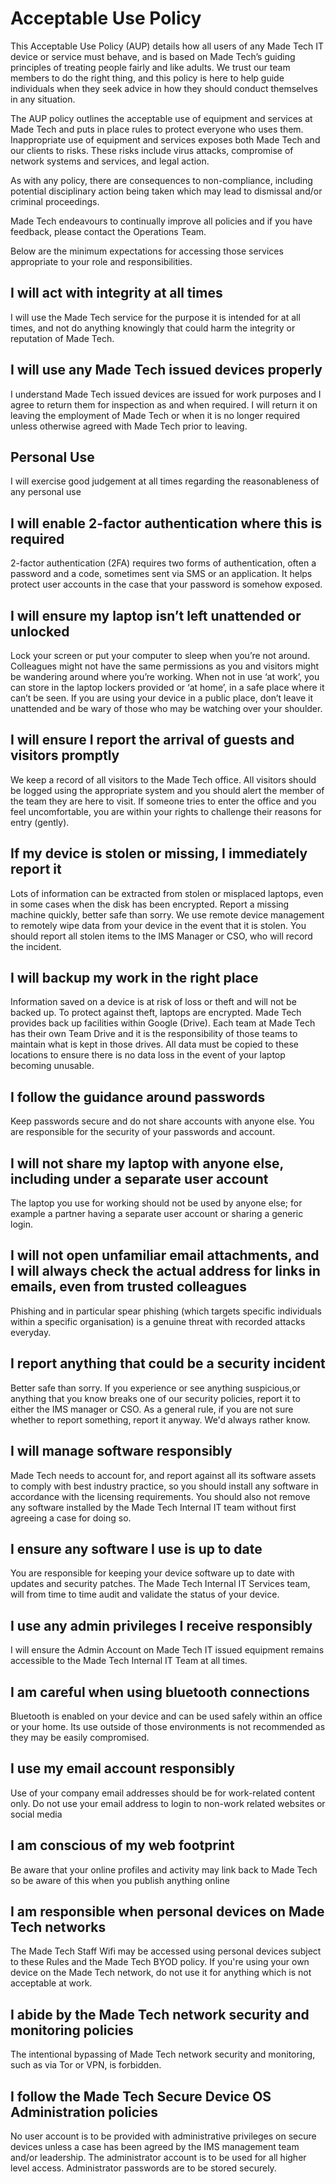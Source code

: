 # Acceptable Use Policy

This Acceptable Use Policy (AUP) details how all users of any Made Tech IT device or service must behave, and is based on Made Tech’s guiding principles of treating people fairly and like adults. We trust our team members to do the right thing, and this policy is here to help guide individuals when they seek advice in how they should conduct themselves in any situation.

The AUP policy outlines the acceptable use of equipment and services at Made Tech and puts in place rules to protect everyone who uses them. Inappropriate use of equipment and services exposes both Made Tech and our clients to risks. These risks include virus attacks, compromise of network systems and services, and legal action. 

As with any policy, there are consequences to non-compliance, including potential disciplinary action being taken which may lead to dismissal and/or criminal proceedings.

Made Tech endeavours to continually improve all policies and if you have feedback, please contact the Operations Team.

Below are the minimum expectations for accessing those services appropriate to your role and responsibilities.

## I will act with integrity at all times

I will use the Made Tech service for the purpose it is intended for at all times, and not do anything knowingly that could harm the integrity or reputation of Made Tech.

## I will use any Made Tech issued devices properly
I understand Made Tech issued devices are issued for work purposes and I agree to return them for inspection as and when required. I will return it on leaving the employment of Made Tech or when it is no longer required unless otherwise agreed with Made Tech prior to leaving.

## Personal Use
I will exercise good judgement at all times regarding the reasonableness of any personal use

## I will enable  2-factor authentication where this is required
2-factor authentication (2FA) requires two forms of authentication, often a password and a code, sometimes sent via SMS or an application. It helps protect user accounts in the case that your password is somehow exposed. 

## I will ensure my laptop isn’t left unattended or unlocked
Lock your screen or put your computer to sleep when you’re not around. Colleagues might not have the same permissions as you and visitors might be wandering around where you’re working. When not in use ‘at work’, you can store in the laptop lockers provided or ‘at home’, in a safe place where it can’t be seen. If you are using your device in a public place, don’t leave it unattended and be wary of those who may be watching over your shoulder. 

## I will ensure I report the arrival of guests and visitors promptly
We keep a record of all visitors to the Made Tech office. All visitors should be logged using the appropriate system and you should alert the member of the team they are here to visit. If someone tries to enter the office and you feel uncomfortable, you are within your rights to challenge their reasons for entry (gently).

## If my device is stolen or missing, I immediately report it
Lots of information can be extracted from stolen or misplaced laptops, even in some cases when the disk has been encrypted. Report a missing machine quickly, better safe than sorry. We use remote device management to remotely wipe data from your device in the event that it is stolen. You should report all stolen items to the IMS Manager or CSO, who will record the incident. 

## I will backup my work in the right place
Information saved on a device is at risk of loss or theft and will not be backed up. To protect against theft, laptops are encrypted. Made Tech provides back up facilities within Google (Drive). Each team at Made Tech has their own Team Drive and it is the responsibility of those teams to maintain what is kept in those drives. All data must be copied to these locations to ensure there is no data loss in the event of your laptop becoming unusable.

## I follow the guidance around passwords
Keep passwords secure and do not share accounts with anyone else. You are responsible for the security of your passwords and account.

## I will not share my laptop with anyone else, including under a separate user account
The laptop you use for working should not be used by anyone else; for example a partner having a separate user account or sharing a generic login.

## I will not open unfamiliar email attachments, and I will always check the actual address for links in emails, even from trusted colleagues
Phishing and in particular spear phishing (which targets specific individuals within a specific organisation) is a genuine threat with recorded attacks everyday.

## I report anything that could be a security incident
 Better safe than sorry. If you experience or see anything suspicious,or anything that you know breaks one of our security policies, report it to either the IMS manager or CSO. As a general rule, if you are not sure whether to report something, report it anyway. We'd always rather know. 

## I will manage software responsibly
Made Tech needs to account for, and report against all its software assets to comply with best industry practice, so you should install any software in accordance with the licensing requirements. You should also not remove any software installed by the Made Tech Internal IT team without first agreeing a case for doing so.

## I ensure any software I use is up to date
You are responsible for keeping your device software up to date with updates and security patches. The Made Tech Internal IT Services team, will from time to time audit and validate the status of your device.

## I use any admin privileges I receive responsibly
I will ensure the Admin Account on Made Tech IT issued equipment remains accessible to the Made Tech Internal IT Team at all times.

## I am careful when using bluetooth connections
Bluetooth is enabled on your device and can be used safely within an office or your home. Its use outside of those environments is not recommended as they may be easily compromised.

## I use my email account responsibly
Use of your company email addresses should be for work-related content only. Do not use your email address to login to non-work related websites or social media

## I am conscious of my web footprint
Be aware that your online profiles and activity may link back to Made Tech so be aware of this when you publish anything online

## I am responsible when personal devices on Made Tech networks
The Made Tech Staff Wifi may be accessed using personal devices subject to these Rules and the Made Tech BYOD policy.
If you're using your own device on the Made Tech network, do not use it for anything which is not acceptable at work.

## I abide by the Made Tech network security and monitoring policies
The intentional bypassing of Made Tech network security and monitoring, such as via Tor or VPN, is forbidden.

## I follow the Made Tech Secure Device OS Administration policies
No user account is to be provided with administrative privileges on secure devices unless a case has been agreed by the IMS management team and/or leadership. The administrator account is to be used for all higher level access. Administrator passwords are to be stored securely.
